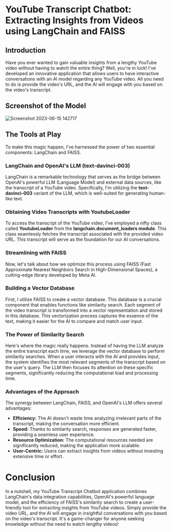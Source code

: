 # YouTube Transcript Chatbot: Extracting Insights from Videos using LangChain and FAISS
## Introduction
Have you ever wanted to gain valuable insights from a lengthy YouTube video without having to watch the entire thing? Well, you're in luck! I've developed an innovative application that allows users to have interactive conversations with an AI model regarding any YouTube video. All you need to do is provide the video's URL, and the AI will engage with you based on the video's transcript.

## Screenshot of the Model
![Screenshot 2023-06-15 142717](https://github.com/mohd-arham-islam/Youtube-Transcript-Chatbot/assets/111959286/d4fc857c-2d1f-461e-ab87-677761050812)


## The Tools at Play
To make this magic happen, I've harnessed the power of two essential components: LangChain and FAISS.

### LangChain and OpenAI's LLM (text-davinci-003)
LangChain is a remarkable technology that serves as the bridge between OpenAI's powerful LLM (Language Model) and external data sources, like the transcript of a YouTube video. Specifically, I'm utilizing the **text-davinci-003**  variant of the LLM, which is well-suited for generating human-like text.

### Obtaining Video Transcripts with YoutubeLoader
To access the transcript of the YouTube video, I've employed a nifty class called **YoutubeLoader** from the **langchain.document_loaders module**. This class seamlessly fetches the transcript associated with the provided video URL. This transcript will serve as the foundation for our AI conversations.

### Streamlining with FAISS
Now, let's talk about how we optimize this process using FAISS (Fast Approximate Nearest Neighbors Search in High-Dimensional Spaces), a cutting-edge library developed by Meta AI.

### Building a Vector Database
First, I utilize FAISS to create a vector database. This database is a crucial component that enables functions like similarity search. Each segment of the video transcript is transformed into a vector representation and stored in this database. This vectorization process captures the essence of the text, making it easier for the AI to compare and match user input.

### The Power of Similarity Search
Here's where the magic really happens. Instead of having the LLM analyze the entire transcript each time, we leverage the vector database to perform similarity searches. When a user interacts with the AI and provides input, the system identifies the most relevant segments of the transcript based on the user's query. The LLM then focuses its attention on these specific segments, significantly reducing the computational load and processing time.

### Advantages of the Approach
The synergy between LangChain, FAISS, and OpenAI's LLM offers several advantages:

* **Efficiency:** The AI doesn't waste time analyzing irrelevant parts of the transcript, making the conversation more efficient.
* **Speed:** Thanks to similarity search, responses are generated faster, providing a seamless user experience.
* **Resource Optimization:** The computational resources needed are significantly reduced, making the application more scalable.
* **User-Centric:** Users can extract insights from videos without investing extensive time or effort.
  
# Conclusion
In a nutshell, my YouTube Transcript Chatbot application combines LangChain's data integration capabilities, OpenAI's powerful language model, and the efficiency of FAISS's similarity search to create a user-friendly tool for extracting insights from YouTube videos. Simply provide the video URL, and the AI will engage in insightful conversations with you based on the video's transcript. It's a game-changer for anyone seeking knowledge without the need to watch lengthy videos!

  
